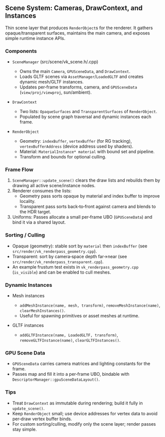 ## Scene System: Cameras, DrawContext, and Instances

Thin scene layer that produces `RenderObject`s for the renderer. It gathers opaque/transparent surfaces, maintains the main camera, and exposes simple runtime instance APIs.

### Components

- `SceneManager` (src/scene/vk_scene.h/.cpp)
  - Owns the main `Camera`, `GPUSceneData`, and `DrawContext`.
  - Loads GLTF scenes via `AssetManager`/`LoadedGLTF` and creates dynamic mesh/GLTF instances.
  - Updates per‑frame transforms, camera, and `GPUSceneData` (`view/proj/viewproj`, sun/ambient).

- `DrawContext`
  - Two lists: `OpaqueSurfaces` and `TransparentSurfaces` of `RenderObject`.
  - Populated by scene graph traversal and dynamic instances each frame.

- `RenderObject`
  - Geometry: `indexBuffer`, `vertexBuffer` (for RG tracking), `vertexBufferAddress` (device address used by shaders).
  - Material: `MaterialInstance* material` with bound set and pipeline.
  - Transform and bounds for optional culling.

### Frame Flow

1. `SceneManager::update_scene()` clears the draw lists and rebuilds them by drawing all active scene/instance nodes.
2. Renderer consumes the lists:
   - Geometry pass sorts opaque by material and index buffer to improve locality.
   - Transparent pass sorts back‑to‑front against camera and blends to the HDR target.
3. Uniforms: Passes allocate a small per‑frame UBO (`GPUSceneData`) and bind it via a shared layout.

### Sorting / Culling

- Opaque (geometry): stable sort by `material` then `indexBuffer` (see `src/render/vk_renderpass_geometry.cpp`).
- Transparent: sort by camera‑space depth far→near (see `src/render/vk_renderpass_transparent.cpp`).
- An example frustum test exists in `vk_renderpass_geometry.cpp` (`is_visible`) and can be enabled to cull meshes.

### Dynamic Instances

- Mesh instances
  - `addMeshInstance(name, mesh, transform)`, `removeMeshInstance(name)`, `clearMeshInstances()`.
  - Useful for spawning primitives or asset meshes at runtime.

- GLTF instances
  - `addGLTFInstance(name, LoadedGLTF, transform)`, `removeGLTFInstance(name)`, `clearGLTFInstances()`.

### GPU Scene Data

- `GPUSceneData` carries camera matrices and lighting constants for the frame.
- Passes map and fill it into a per‑frame UBO, bindable with `DescriptorManager::gpuSceneDataLayout()`.

### Tips

- Treat `DrawContext` as immutable during rendering; build it fully in `update_scene()`.
- Keep `RenderObject` small; use device addresses for vertex data to avoid per‑draw vertex buffer binds.
- For custom sorting/culling, modify only the scene layer; render passes stay simple.

